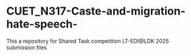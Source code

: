 # CUET_N317-Caste-and-migration-hate-speech-
This a repository for Shared Task competition LT-EDI@LDK 2025 submission files
